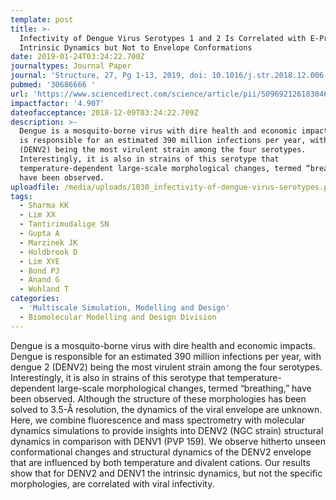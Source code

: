 ```yaml
---
template: post
title: >-
  Infectivity of Dengue Virus Serotypes 1 and 2 Is Correlated with E-Protein
  Intrinsic Dynamics but Not to Envelope Conformations
date: 2019-01-24T03:24:22.700Z
journaltypes: Journal Paper
journal: 'Structure, 27, Pg 1-13, 2019, doi: 10.1016/j.str.2018.12.006'
pubmed: '30686666 '
url: 'https://www.sciencedirect.com/science/article/pii/S0969212618304623'
impactfactor: '4.907'
dateofacceptance: 2018-12-09T03:24:22.709Z
description: >-
  Dengue is a mosquito-borne virus with dire health and economic impacts. Dengue
  is responsible for an estimated 390 million infections per year, with dengue 2
  (DENV2) being the most virulent strain among the four serotypes.
  Interestingly, it is also in strains of this serotype that
  temperature-dependent large-scale morphological changes, termed “breathing,”
  have been observed. 
uploadfile: /media/uploads/1030_infectivity-of-dengue-virus-serotypes.pdf
tags:
  - Sharma KK
  - Lim XX
  - Tantirimudalige SN
  - Gupta A
  - Marzinek JK
  - Holdbrook D
  - Lim XYE
  - Bond PJ
  - Anand G
  - Wohland T
categories:
  - 'Multiscale Simulation, Modelling and Design'
  - Biomolecular Modelling and Design Division
---
```

<!--StartFragment-->

Dengue is a mosquito-borne virus with dire health and economic impacts. Dengue is responsible for an estimated 390 million infections per year, with dengue 2 (DENV2) being the most virulent strain among the four serotypes. Interestingly, it is also in strains of this serotype that temperature-dependent large-scale morphological changes, termed “breathing,” have been observed. Although the structure of these morphologies has been solved to 3.5-Å resolution, the dynamics of the viral envelope are unknown. Here, we combine fluorescence and mass spectrometry with molecular dynamics simulations to provide insights into DENV2 (NGC strain) structural dynamics in comparison with DENV1 (PVP 159). We observe hitherto unseen conformational changes and structural dynamics of the DENV2 envelope that are influenced by both temperature and divalent cations. Our results show that for DENV2 and DENV1 the intrinsic dynamics, but not the specific morphologies, are correlated with viral infectivity.

<!--EndFragment-->
